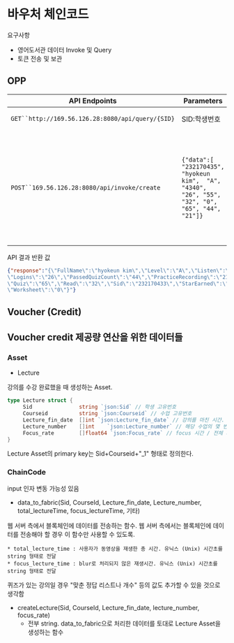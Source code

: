 # 바우처 체인코드

요구사항
- 영어도서관 데이터 Invoke 및 Query
- 토큰 전송 및 보관

## OPP

|API Endpoints|Parameters|Description|
|---|---|--|
|`GET``http://169.56.126.28:8080/api/query/{SID}`|SID:학생번호|학생의 정보를 불러옵니다.|
|`POST``169.56.126.28:8080/api/invoke/create`|`{"data":[ "232170435",  "hyokeun kim",  "A",  "4340", "26", "55", "32", "0", "65", "44", "21"]}`| 학생의 학습 정보를 등록 및 업데트 합니다. `Sid: "232170431", FullName: "hyokeun kim", Level: "A", StarEarned: "4340", Logins: "26", Listen: "55", Read: "32", Worksheet: "0", Quiz: "65", PassedQuizCount: "44", PracticeRecording: "21"`|

API 결과 반환 값

``` json
{"response":"{\"FullName\":\"hyokeun kim\",\"Level\":\"A\",\"Listen\":\"55\" 
\"Logins\":\"26\",\"PassedQuizCount\":\"44\",\"PracticeRecording\":\"21\",
\"Quiz\":\"65\",\"Read\":\"32\",\"Sid\":\"232170433\",\"StarEarned\":\"4340\",
\"Worksheet\":\"0\"}"}
```

## Voucher (Credit)



## Voucher credit 제공량 연산을 위한 데이터들

### Asset

- Lecture

강의를 수강 완료했을 때 생성하는 Asset.

```go
type Lecture struct {
     Sid               string `json:Sid` // 학생 고유번호
	 Courseid          string `json:Courseid` // 수업 고유번호
	 Lecture_fin_date  []int `json:Lecture_fin_date` // 강의를 마친 시간. unix timestamp
	 Lecture_number    []int	`json:Lecture_number` // 해당 수업의 몇 번째 강의를 들었는지
	 Focus_rate        []float64 `json:Focus_rate` // focus 시간 / 전체 시간 비율
}
```

Lecture Asset의 primary key는 Sid+Courseid+"_1" 형태로 정의한다.



### ChainCode

input 인자 변동 가능성 있음

- data_to_fabric(Sid, CourseId, Lecture_fin_date, Lecture_number, total_lectureTime, focus_lectureTime, 기타)

웹 서버 측에서 블록체인에 데이터를 전송하는 함수. 웹 서버 측에서는 블록체인에 데이터를 전송해야 할 경우 이 함수만 사용할 수 있도록.

	* total_lecture_time : 사용자가 동영상을 재생한 총 시간. 유닉스 (Unix) 시간초를 string 형태로 전달
	* focus_lecture_time : blur로 처리되지 않은 재생시간. 유닉스 (Unix) 시간초를 string 형태로 전달

퀴즈가 있는 강의일 경우 "맞춘 정답 리스트나 개수" 등의 값도 추가할 수 있을 것으로 생각함

- createLecture(Sid, CourseId, Lecture_fin_date, lecture_number, focus_rate)
	* 전부 string. data_to_fabric으로 처리한 데이터를 토대로 Lecture Asset을 생성하는 함수

